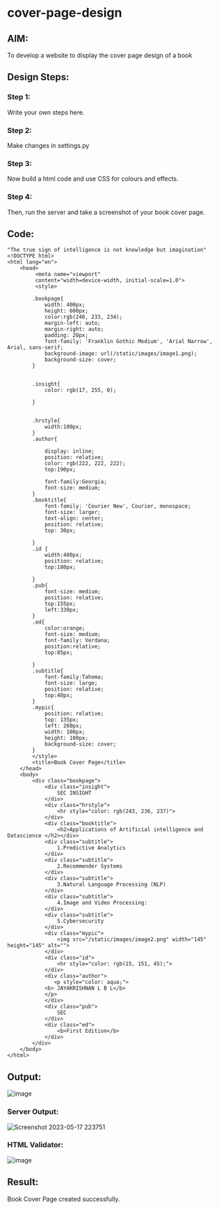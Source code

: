# cover-page-design
## AIM:
To develop a website to display the cover page design of a book

## Design Steps:

### Step 1:
Write your own steps here.
### Step 2:
Make changes in settings.py
### Step 3:
Now build a html code and use CSS for colours and effects.
### Step 4:
Then, run the server and take a screenshot of your book cover page.
## Code:
```
"The true sign of intelligence is not knowledge but imagination" 
<!DOCTYPE html>
<html lang="en">
    <head>
         <meta name="viewport" 
         content="width=device-width, initial-scale=1.0">
         <style>

        .bookpage{
            width: 400px;
            height: 600px;
            color:rgb(240, 233, 234);
            margin-left: auto;
            margin-right: auto;
            padding: 20px;
            font-family: 'Franklin Gothic Medium', 'Arial Narrow', Arial, sans-serif;
            background-image: url(/static/images/image1.png);
            background-size: cover;
        }
            

        .insight{
            color: rgb(17, 255, 0);

        }

        
        .hrstyle{
            width:100px;
        }
        .author{
        
            display: inline;
            position: relative;
            color: rgb(222, 222, 222);
            top:190px;
            
            font-family:Georgia;
            font-size: medium;
        }
        .booktitle{
            font-family: 'Courier New', Courier, monospace;
            font-size: larger;
            text-align: center;
            position: relative;
            top: 30px;
        
        }
        .id {
            width:400px;
            position: relative;
            top:180px;
            
        }
        .pub{
            font-size: medium;
            position: relative;
            top:155px;
            left:330px;
        }
        .ed{
            color:orange;
            font-size: medium;
            font-family: Verdana;
            position:relative;
            top:85px;

        }
        .subtitle{
            font-family:Tahoma;
            font-size: large;
            position: relative;
            top:40px;
        }
        .mypic{
            position: relative;
            top: 135px;
            left: 260px;
            width: 100px;
            height: 100px;
            background-size: cover;
        }
        </style>
        <title>Book Cover Page</title>
    </head>
    <body>
        <div class="bookpage">
            <div class="insight">
                SEC INSIGHT
            </div>
            <div class="hrstyle">
                <hr style="color: rgb(243, 236, 237)">
            </div>
            <div class="booktitle">
                <h2>Applications of Artificial intelligence and Datascience </h2></div>
            <div class="subtitle">
                1.Predictive Analytics
            </div>
            <div class="subtitle">
                2.Recommender Systems
            </div>
            <div class="subtitle">
                3.Natural Language Processing (NLP)
            </div>
            <div class="subtitle">
                4.Image and Video Processing: 
            </div>
            <div class="subtitle">
                5.Cybersecurity
            </div>
            <div class="mypic">
                <img src="/static/images/image2.png" width="145" height="145" alt="">
            </div>
            <div class="id">
                <hr style="color: rgb(15, 151, 45);">
            </div>
            <div class="author">
               <p style="color: aqua;">
            <b> JAYAKRISHNAN L B L</b>
            </p>
            </div>
            <div class="pub">
                SEC
            </div>
            <div class="ed">
                <b>First Edition</b>
            </div>
        </div>
    </body>
</html>
```

## Output:
![image](https://github.com/Jayakrishnan22003251/cover-page-design/assets/120232371/a5fb94a5-0278-424a-911f-c91a9a277285)

### Server Output:
![Screenshot 2023-05-17 223751](https://github.com/Jayakrishnan22003251/cover-page-design/assets/120232371/a9d3d487-58a3-422a-9006-175d314af9df)

### HTML Validator:
![image](https://github.com/Jayakrishnan22003251/cover-page-design/assets/120232371/30bffce7-5216-41d7-927a-55bdaccc8f1a)


## Result:
Book Cover Page created successfully.
